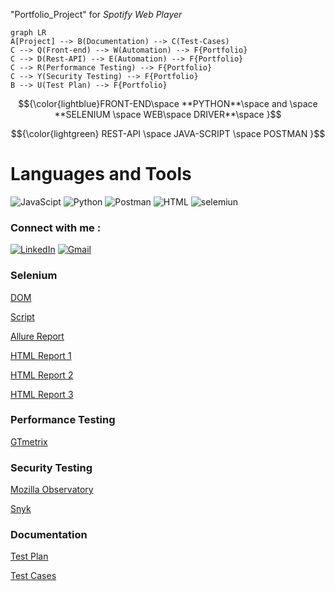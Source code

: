 "Portfolio_Project" for _Spotify Web Player_
```mermaid
graph LR
A[Project] --> B(Documentation) --> C(Test-Cases)
C --> Q(Front-end) --> W(Automation) --> F{Portfolio}
C --> D(Rest-API) --> E(Automation) --> F{Portfolio}
C --> R(Performance Testing) --> F{Portfolio}
C --> Y(Security Testing) --> F{Portfolio}
B --> U(Test Plan) --> F{Portfolio}
```
$${\color{lightblue}FRONT-END\space **PYTHON**\space and \space **SELENIUM \space WEB\space DRIVER**\space  }$$

$${\color{lightgreen} REST-API \space JAVA-SCRIPT \space POSTMAN }$$

# Languages and Tools 
![JavaScipt](https://img.shields.io/badge/-JavaScript-090909?style=for-the-badge&logo=JavaScript&logoColor=yellow)
![Python](https://img.shields.io/badge/-Python-090909?style=for-the-badge&logo=Python&logoColor=blue)
![Postman](https://img.shields.io/badge/-postman-090909?style=for-the-badge&logo=postman&logoColor=orange)
![HTML](https://img.shields.io/badge/-HTML5-090909?style=for-the-badge&logo=HTML5&logoColor=orange)
![selemiun](https://img.shields.io/badge/-selenium-090909?style=for-the-badge&logo=selenium&logoColor=darkred)


### Connect with me : 
[![LinkedIn](https://img.shields.io/badge/-LinkedIn-090909?style=for-the-badge&logo=LinkedIn&logoColor=blue)](https://www.linkedin.com/in/elena-olkhovskaia/)
[![Gmail](https://img.shields.io/badge/-Email-090909?style=for-the-badge&logo=Gmail&logoColor=rd)](mailto:olkhovsky.e@gmail.com)

### Selenium 
[DOM](https://github.com/olxovsky/QA_Portfolio/blob/main/02_Selenium%20WebDriver/UnitTest/helpers.py)

[Script](https://github.com/olxovsky/QA_Portfolio/blob/main/02_Selenium%20WebDriver/UnitTest/Spotify_Web_player_UnitTest.py)

[Allure Report](https://github.com/olxovsky/QA_Portfolio/blob/main/02_Selenium%20WebDriver/AllureReport/Allure_Report_Spotify_WebPlayer_UnitTest.url)

[HTML Report 1](https://github.com/olxovsky/QA_Portfolio/blob/main/02_Selenium%20WebDriver/HtmlReports/TestResults___main__.Chrome_Spotify_Web_Player_2022-11-13_17-57-05.html)

[HTML Report 2](https://github.com/olxovsky/QA_Portfolio/blob/main/02_Selenium%20WebDriver/HtmlReports/TestResults___main__.Edge_Spotify_Web_Player_2022-11-13_17-57-05.html)

[HTML Report 3](https://github.com/olxovsky/QA_Portfolio/blob/main/02_Selenium%20WebDriver/HtmlReports/TestResults___main__.Firefox_Spotify_Web_Player_2022-11-13_17-57-05.html)

### **Performance Testing**
[GTmetrix](https://github.com/olxovsky/QA_Portfolio/blob/main/03_Performance%20Test/Performance_Test_GTmetrix-report-open.spotify.com.pdf)

### **Security Testing**

[Mozilla Observatory](https://github.com/olxovsky/QA_Portfolio/blob/main/04_Security%20Testing/Mozilla%20Observatory%20__%20Scan%20Results%20for%20open.spotify.com.pdf)

[Snyk](https://github.com/olxovsky/QA_Portfolio/blob/main/04_Security%20Testing/Security%20Analysis%20for_%20open.spotify.com_%20Snyk.pdf)

### **Documentation**

[Test Plan](https://github.com/olxovsky/QA_Portfolio/blob/main/Test%20Plan%20Spotify%20Web%20Player.pdf)

[Test Cases](https://github.com/olxovsky/QA_Portfolio/blob/main/01_Documentation/Cross-browser%20Matrix%20and%20TC_Spotify.pdf)


